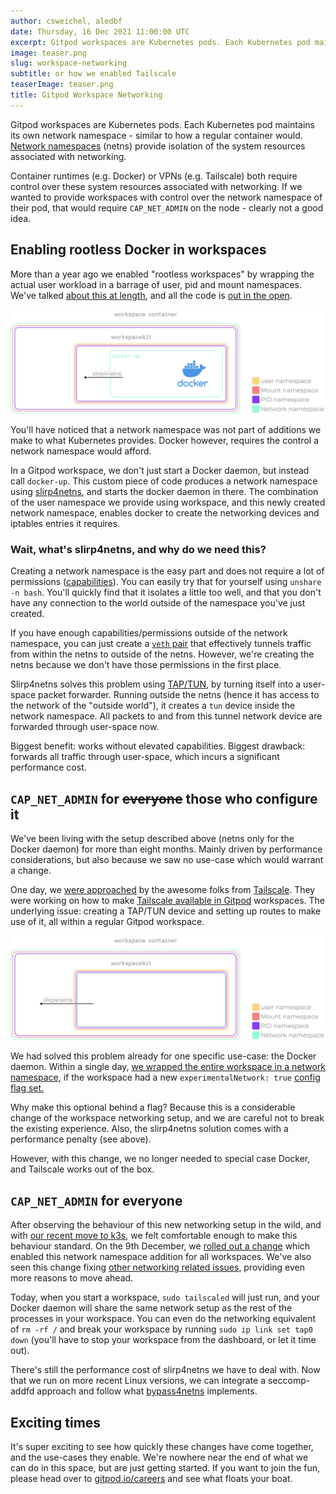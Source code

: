 ```yaml
---
author: csweichel, aledbf
date: Thursday, 16 Dec 2021 11:00:00 UTC
excerpt: Gitpod workspaces are Kubernetes pods. Each Kubernetes pod maintains its own network namespace - similar to how a regular container would. We use a combination of user and network namespaces to enable features you wouldn't find in a normal Kubernetes pod.
image: teaser.png
slug: workspace-networking
subtitle: or how we enabled Tailscale
teaserImage: teaser.png
title: Gitpod Workspace Networking
---
```


<script context="module">
  export const prerender = true;
</script>

Gitpod workspaces are Kubernetes pods. Each Kubernetes pod maintains its own network namespace - similar to how a regular container would. [Network namespaces](https://man7.org/linux/man-pages/man7/network_namespaces.7.html) (netns) provide isolation of the system resources associated with networking.

Container runtimes (e.g. Docker) or VPNs (e.g. Tailscale) both require control over these system resources associated with networking. If we wanted to provide workspaces with control over the network namespace of their pod, that would require `CAP_NET_ADMIN` on the node - clearly not a good idea.

## Enabling rootless Docker in workspaces

More than a year ago we enabled "rootless workspaces" by wrapping the actual user workload in a barrage of user, pid and mount namespaces. We've talked [about this at length](https://www.youtube.com/watch?v=cs3CbPoIrlk), and all the code is [out in the open](https://github.com/gitpod-io/gitpod/tree/main/components/workspacekit).

![Docker-specific network setup](../../../static/images/blog/workspace-networking/old-setup.png)

You'll have noticed that a network namespace was not part of additions we make to what Kubernetes provides. Docker however, requires the control a network namespace would afford.

In a Gitpod workspace, we don't just start a Docker daemon, but instead call `docker-up`. This custom piece of code produces a network namespace using [slirp4netns](https://github.com/rootless-containers/slirp4netns), and starts the docker daemon in there. The combination of the user namespace we provide using workspace, and this newly created network namespace, enables docker to create the networking devices and iptables entries it requires.

### Wait, what's slirp4netns, and why do we need this?

Creating a network namespace is the easy part and does not require a lot of permissions ([capabilities](https://linux.die.net/man/7/capabilities)). You can easily try that for yourself using `unshare -n bash`. You'll quickly find that it isolates a little too well, and that you don't have any connection to the world outside of the namespace you've just created.

If you have enough capabilities/permissions outside of the network namespace, you can just create a [`veth` pair](https://man7.org/linux/man-pages/man4/veth.4.html) that effectively tunnels traffic from within the netns to outside of the netns. However, we're creating the netns because we don't have those permissions in the first place.

Slirp4netns solves this problem using [TAP/TUN](https://www.kernel.org/doc/html/v5.12/networking/tuntap.html), by turning itself into a user-space packet forwarder. Running outside the netns (hence it has access to the network of the "outside world"), it creates a `tun` device inside the network namespace. All packets to and from this tunnel network device are forwarded through user-space now.

Biggest benefit: works without elevated capabilities. Biggest drawback: forwards all traffic through user-space, which incurs a significant performance cost.

## `CAP_NET_ADMIN` for ~~everyone~~ those who configure it

We've been living with the setup described above (netns only for the Docker daemon) for more than eight months. Mainly driven by performance considerations, but also because we saw no use-case which would warrant a change.

One day, we [were approached](https://github.com/gitpod-io/gitpod/issues/3258#issuecomment-949576242) by the awesome folks from [Tailscale](https://tailscale.com/). They were working on how to make [Tailscale available in Gitpod](https://www.gitpod.io/blog/tailscale) workspaces. The underlying issue: creating a TAP/TUN device and setting up routes to make use of it, all within a regular Gitpod workspace.

![workspace-wide network namespace](../../../static/images/blog/workspace-networking/new-setup.png)

We had solved this problem already for one specific use-case: the Docker daemon. Within a single day, [we wrapped the entire workspace in a network namespace](https://github.com/gitpod-io/gitpod/pull/6409), if the workspace had a new `experimentalNetwork: true` [config flag set.](https://github.com/gitpod-io/template-tailscale/blob/1091c778c7e608d58e6e3cb1d494c73d5b255558/.gitpod.yml#L12)

Why make this optional behind a flag? Because this is a considerable change of the workspace networking setup, and we are careful not to break the existing experience. Also, the slirp4netns solution comes with a performance penalty (see above).

However, with this change, we no longer needed to special case Docker, and Tailscale works out of the box.

## `CAP_NET_ADMIN` for everyone

After observing the behaviour of this new networking setup in the wild, and with [our recent move to k3s](https://twitter.com/csweichel/status/1468239388115099669), we felt comfortable enough to make this behaviour standard. On the 9th December, we [rolled out a change](https://github.com/gitpod-io/gitpod/pull/7063#event-5739083230) which enabled this network namespace addition for all workspaces. We've also seen this change fixing [other networking related issues](https://github.com/gitpod-io/gitpod/issues/6446), providing even more reasons to move ahead.

Today, when you start a workspace, `sudo tailscaled` will just run, and your Docker daemon will share the same network setup as the rest of the processes in your workspace. You can even do the networking equivalent of `rm -rf /` and break your workspace by running `sudo ip link set tap0 down` (you'll have to stop your workspace from the dashboard, or let it time out).

There's still the performance cost of slirp4netns we have to deal with. Now that we run on more recent Linux versions, we can integrate a seccomp-addfd approach and follow what [bypass4netns](https://github.com/rootless-containers/bypass4netns) implements.

## Exciting times

It's super exciting to see how quickly these changes have come together, and the use-cases they enable. We're nowhere near the end of what we can do in this space, but are just getting started. If you want to join the fun, please head over to [gitpod.io/careers](http://gitpod.io/careers) and see what floats your boat.
